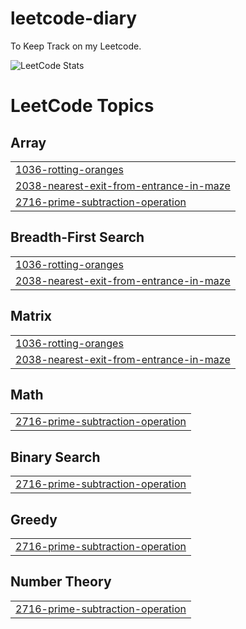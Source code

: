 # leetcode-diary

To Keep Track on my Leetcode.

![LeetCode Stats](https://leetcard.jacoblin.cool/yanlinc?theme=dark&font=Open%20Sans&ext=heatmap)

<!---LeetCode Topics Start-->
# LeetCode Topics
## Array
|  |
| ------- |
| [1036-rotting-oranges](https://github.com/Ychen463/leetcode-diary/tree/master/1036-rotting-oranges) |
| [2038-nearest-exit-from-entrance-in-maze](https://github.com/Ychen463/leetcode-diary/tree/master/2038-nearest-exit-from-entrance-in-maze) |
| [2716-prime-subtraction-operation](https://github.com/Ychen463/leetcode-diary/tree/master/2716-prime-subtraction-operation) |
## Breadth-First Search
|  |
| ------- |
| [1036-rotting-oranges](https://github.com/Ychen463/leetcode-diary/tree/master/1036-rotting-oranges) |
| [2038-nearest-exit-from-entrance-in-maze](https://github.com/Ychen463/leetcode-diary/tree/master/2038-nearest-exit-from-entrance-in-maze) |
## Matrix
|  |
| ------- |
| [1036-rotting-oranges](https://github.com/Ychen463/leetcode-diary/tree/master/1036-rotting-oranges) |
| [2038-nearest-exit-from-entrance-in-maze](https://github.com/Ychen463/leetcode-diary/tree/master/2038-nearest-exit-from-entrance-in-maze) |
## Math
|  |
| ------- |
| [2716-prime-subtraction-operation](https://github.com/Ychen463/leetcode-diary/tree/master/2716-prime-subtraction-operation) |
## Binary Search
|  |
| ------- |
| [2716-prime-subtraction-operation](https://github.com/Ychen463/leetcode-diary/tree/master/2716-prime-subtraction-operation) |
## Greedy
|  |
| ------- |
| [2716-prime-subtraction-operation](https://github.com/Ychen463/leetcode-diary/tree/master/2716-prime-subtraction-operation) |
## Number Theory
|  |
| ------- |
| [2716-prime-subtraction-operation](https://github.com/Ychen463/leetcode-diary/tree/master/2716-prime-subtraction-operation) |
<!---LeetCode Topics End-->